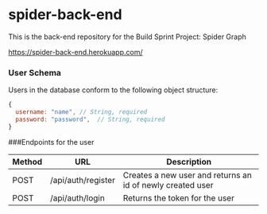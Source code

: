 # spider-back-end
This is the back-end repository for the Build Sprint Project: Spider Graph

https://spider-back-end.herokuapp.com/

### User Schema

Users in the database conform to the following object structure:

```js
{
  username: "name", // String, required
  password: "password",  // String, required
}
```

###Endpoints for the user

| Method  |      URL           |     Description                |
| ------- | ------------------ |------------------------------- | 
| POST    | /api/auth/register | Creates a new user and returns an id of newly created user |
| POST    | /api/auth/login    | Returns the token for the user |

